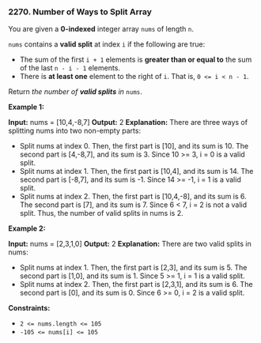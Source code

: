 ### 2270\. Number of Ways to Split Array

You are given a **0-indexed** integer array `nums` of length `n`.

`nums` contains a **valid split** at index `i` if the following are true:

*   The sum of the first `i + 1` elements is **greater than or equal to** the sum of the last `n - i - 1` elements.
*   There is **at least one** element to the right of `i`. That is, `0 <= i < n - 1`.

Return _the number of **valid splits** in_ `nums`.

**Example 1:**

**Input:** nums = \[10,4,-8,7\]
**Output:** 2
**Explanation:** 
There are three ways of splitting nums into two non-empty parts:
- Split nums at index 0. Then, the first part is \[10\], and its sum is 10. The second part is \[4,-8,7\], and its sum is 3. Since 10 >= 3, i = 0 is a valid split.
- Split nums at index 1. Then, the first part is \[10,4\], and its sum is 14. The second part is \[-8,7\], and its sum is -1. Since 14 >= -1, i = 1 is a valid split.
- Split nums at index 2. Then, the first part is \[10,4,-8\], and its sum is 6. The second part is \[7\], and its sum is 7. Since 6 < 7, i = 2 is not a valid split.
Thus, the number of valid splits in nums is 2.

**Example 2:**

**Input:** nums = \[2,3,1,0\]
**Output:** 2
**Explanation:** 
There are two valid splits in nums:
- Split nums at index 1. Then, the first part is \[2,3\], and its sum is 5. The second part is \[1,0\], and its sum is 1. Since 5 >= 1, i = 1 is a valid split. 
- Split nums at index 2. Then, the first part is \[2,3,1\], and its sum is 6. The second part is \[0\], and its sum is 0. Since 6 >= 0, i = 2 is a valid split.

**Constraints:**

*   `2 <= nums.length <= 105`
*   `-105 <= nums[i] <= 105`
